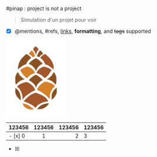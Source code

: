 #pinap : project is not a project
> Simulation d'un projet pour voir

- [x] @mentions, #refs, [links](), **formatting**, and <del>tags</del> supported

![pinap logo](pinap.png)

|123456 | 123456 | 123456 | 123456 |
:-|:-:|-:|-|
|- [x] 0 | 1 | 2 | 3 |

+ [x]
<style> 
h1,h2,h3,h4,h5,h6{text-align: center;}
</style>
